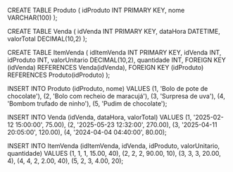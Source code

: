 CREATE TABLE Produto (
    idProduto INT PRIMARY KEY,
    nome VARCHAR(100)
);

CREATE TABLE Venda (
    idVenda INT PRIMARY KEY,
    dataHora DATETIME,
    valorTotal DECIMAL(10,2)
);

CREATE TABLE ItemVenda (
    idItemVenda INT PRIMARY KEY,
    idVenda INT,
    idProduto INT,
    valorUnitario DECIMAL(10,2),
    quantidade INT,
    FOREIGN KEY (idVenda) REFERENCES Venda(idVenda),
    FOREIGN KEY (idProduto) REFERENCES Produto(idProduto)
);

INSERT INTO Produto (idProduto, nome) VALUES
(1, 'Bolo de pote de chocolate'),
(2, 'Bolo com recheio de maracujá'),
(3, 'Surpresa de uva'),
(4, 'Bombom trufado de ninho'),
(5, 'Pudim de chocolate');

INSERT INTO Venda (idVenda, dataHora, valorTotal) VALUES
(1, '2025-02-12 15:00:00', 75.00),
(2, '2025-05-23 12:32:00', 270.00),
(3, '2025-04-11 20:05:00', 120.00),
(4, '2024-04-04 04:40:00', 80.00);

INSERT INTO ItemVenda (idItemVenda, idVenda, idProduto, valorUnitario, quantidade) VALUES
(1, 1, 1, 15.00, 40),
(2, 2, 2, 90.00, 10),
(3, 3, 3, 20.00, 4),
(4, 4, 2, 2.00, 40),
(5, 2, 3, 4.00, 20);
